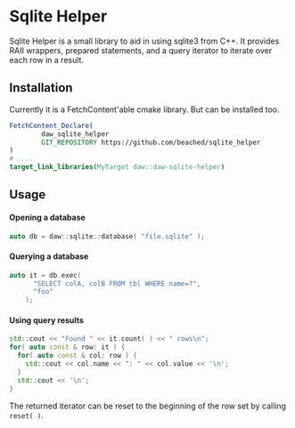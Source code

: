 # Sqlite Helper

Sqlite Helper is a small library to aid in using sqlite3 from C++. It provides RAII wrappers, prepared statements, and a
query iterator to iterate over each row in a result.

## Installation

Currently it is a FetchContent'able cmake library. But can be installed too.

```cmake
FetchContent_Declare(
        daw_sqlite_helper
        GIT_REPOSITORY https://github.com/beached/sqlite_helper
)
# ....
target_link_libraries(MyTarget daw::daw-sqlite-helper)
```

## Usage

#### Opening a database

```c++
auto db = daw::sqlite::database( "file.sqlite" );
```

#### Querying a database

```c++
auto it = db.exec( 
      "SELECT colA, colB FROM tbl WHERE name=?",
      "foo" 
    );
```

#### Using query results

```c++
std::cout << "Found " << it.count( ) << " rows\n";
for( auto const & row: it ) {
  for( auto const & col: row ) {  
    std::cout << col.name << ": " << col.value << '\n';    
  }  
  std::cout << '\n';
}
```

The returned iterator can be reset to the beginning of the row set by calling `reset( )`.
